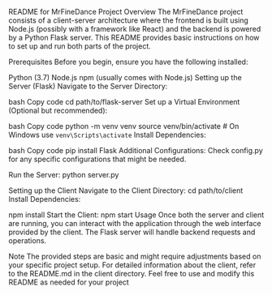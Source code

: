 README for MrFineDance Project
Overview
The MrFineDance project consists of a client-server architecture where the frontend is built using Node.js (possibly with a framework like React) and the backend is powered by a Python Flask server. This README provides basic instructions on how to set up and run both parts of the project.

Prerequisites
Before you begin, ensure you have the following installed:

Python (3.7)
Node.js
npm (usually comes with Node.js)
Setting up the Server (Flask)
Navigate to the Server Directory:

bash
Copy code
cd path/to/flask-server
Set up a Virtual Environment (Optional but recommended):

bash
Copy code
python -m venv venv
source venv/bin/activate  # On Windows use `venv\Scripts\activate`
Install Dependencies:

bash
Copy code
pip install Flask
Additional Configurations:
Check config.py for any specific configurations that might be needed.

Run the Server:
python server.py


Setting up the Client
Navigate to the Client Directory:
cd path/to/client
Install Dependencies:


npm install
Start the Client:
npm start
Usage
Once both the server and client are running, you can interact with the application through the web interface provided by the client. The Flask server will handle backend requests and operations.

Note
The provided steps are basic and might require adjustments based on your specific project setup.
For detailed information about the client, refer to the README.md in the client directory.
Feel free to use and modify this README as needed for your project
